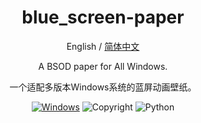 
<div align="center">

<h1 align="center">blue_screen-paper</h1>

English / [简体中文](./README_CN.md)

A BSOD paper for All Windows.

一个适配多版本Windows系统的蓝屏动画壁纸。


[![Windows][Windows-image]][download-url]
![Copyright][Copyright-image]
![Python][Python-image]

[Copyright-image]: http://creativecommons.org/licenses/by-nc-sa/4.0/

[download-url]: https://github.com/Yidadaa/ChatGPT-Next-Web/releases

[Windows-image]: https://img.shields.io/badge/-Windows-blue?logo=windows

[Python-image]: https://img.shields.io/badge/Python-100%25-brightgreen
